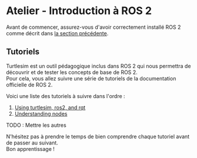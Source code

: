 # Atelier - Introduction à ROS 2

Avant de commencer, assurez-vous d'avoir correctement installé ROS 2 comme décrit dans [la section précédente](./installation_ros2.md). 

## Tutoriels

Turtlesim est un outil pédagogique inclus dans ROS 2 qui nous permettra de découvrir et de tester les concepts de base de ROS 2.  
Pour cela, vous allez suivre une série de tutoriels de la documentation officielle de ROS 2.

Voici une liste des tutoriels à suivre dans l'ordre :

1. [Using turtlesim, ros2, and rqt](https://docs.ros.org/en/humble/Tutorials/Beginner-CLI-Tools/Introducing-Turtlesim/Introducing-Turtlesim.html)
2. [Understanding nodes](https://docs.ros.org/en/humble/Tutorials/Beginner-CLI-Tools/Understanding-ROS2-Nodes/Understanding-ROS2-Nodes.html)

TODO : Mettre les autres

N'hésitez pas à prendre le temps de bien comprendre chaque tutoriel avant de passer au suivant.  
Bon apprentissage !